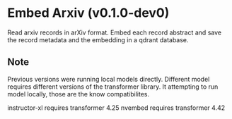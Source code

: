 # Embed Arxiv (v0.1.0-dev0)

Read arxiv records in arXiv format.
Embed each record abstract
and save the record metadata and the embedding in a qdrant database.


## Note

Previous versions were running local models directly.
Different model requires different versions of the transformer library.
It attempting to run model locally, those are the know compatibilites.

instructor-xl requires transformer 4.25
nvembed requires transformer 4.42

